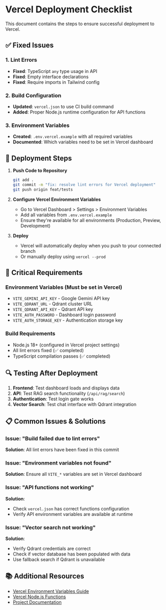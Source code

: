 # Vercel Deployment Checklist

This document contains the steps to ensure successful deployment to Vercel.

## ✅ Fixed Issues

### 1. Lint Errors
- **Fixed**: TypeScript `any` type usage in API
- **Fixed**: Empty interface declarations
- **Fixed**: Require imports in Tailwind config

### 2. Build Configuration
- **Updated**: `vercel.json` to use CI build command
- **Added**: Proper Node.js runtime configuration for API functions

### 3. Environment Variables
- **Created**: `.env.vercel.example` with all required variables
- **Documented**: Which variables need to be set in Vercel dashboard

## 🔧 Deployment Steps

1. **Push Code to Repository**
   ```bash
   git add .
   git commit -m "fix: resolve lint errors for Vercel deployment"
   git push origin feat/tests
   ```

2. **Configure Vercel Environment Variables**
   - Go to Vercel Dashboard > Settings > Environment Variables
   - Add all variables from `.env.vercel.example`
   - Ensure they're available for all environments (Production, Preview, Development)

3. **Deploy**
   - Vercel will automatically deploy when you push to your connected branch
   - Or manually deploy using `vercel --prod`

## 🚨 Critical Requirements

### Environment Variables (Must be set in Vercel)
- `VITE_GEMINI_API_KEY` - Google Gemini API key
- `VITE_QDRANT_URL` - Qdrant cluster URL
- `VITE_QDRANT_API_KEY` - Qdrant API key
- `VITE_AUTH_PASSWORD` - Dashboard login password
- `VITE_AUTH_STORAGE_KEY` - Authentication storage key

### Build Requirements
- Node.js 18+ (configured in Vercel project settings)
- All lint errors fixed (✅ completed)
- TypeScript compilation passes (✅ completed)

## 🔍 Testing After Deployment

1. **Frontend**: Test dashboard loads and displays data
2. **API**: Test RAG search functionality (`/api/rag/search`)
3. **Authentication**: Test login gate works
4. **Vector Search**: Test chat interface with Qdrant integration

## 📋 Common Issues & Solutions

### Issue: "Build failed due to lint errors"
**Solution**: All lint errors have been fixed in this commit

### Issue: "Environment variables not found"
**Solution**: Ensure all `VITE_*` variables are set in Vercel dashboard

### Issue: "API functions not working"
**Solution**: 
- Check `vercel.json` has correct functions configuration
- Verify API environment variables are available at runtime

### Issue: "Vector search not working"
**Solution**: 
- Verify Qdrant credentials are correct
- Check if vector database has been populated with data
- Use fallback search if Qdrant is unavailable

## 📚 Additional Resources

- [Vercel Environment Variables Guide](https://vercel.com/docs/concepts/projects/environment-variables)
- [Vercel Node.js Functions](https://vercel.com/docs/concepts/functions/serverless-functions)
- [Project Documentation](./README.md)